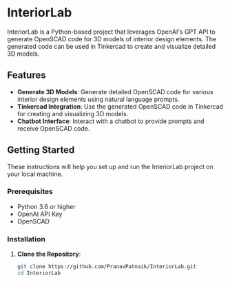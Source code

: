 # InteriorLab

InteriorLab is a Python-based project that leverages OpenAI's GPT API to generate OpenSCAD code for 3D models of interior design elements. The generated code can be used in Tinkercad to create and visualize detailed 3D models.

## Features

- **Generate 3D Models**: Generate detailed OpenSCAD code for various interior design elements using natural language prompts.
- **Tinkercad Integration**: Use the generated OpenSCAD code in Tinkercad for creating and visualizing 3D models.
- **Chatbot Interface**: Interact with a chatbot to provide prompts and receive OpenSCAD code.

## Getting Started

These instructions will help you set up and run the InteriorLab project on your local machine.

### Prerequisites

- Python 3.6 or higher
- OpenAI API Key
- OpenSCAD

### Installation

1. **Clone the Repository**:

   ```sh
   git clone https://github.com/PranavPatnaik/InteriorLab.git
   cd InteriorLab
